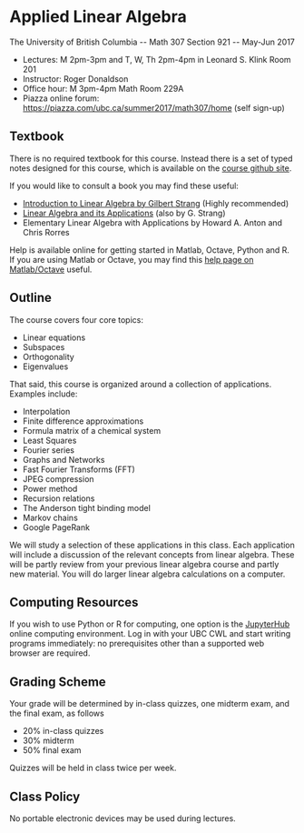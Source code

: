 # Applied Linear Algebra

The University of British Columbia -- Math 307 Section 921 -- May-Jun 2017

* Lectures:  M 2pm-3pm and T, W, Th 2pm-4pm in Leonard S. Klink Room 201
* Instructor: Roger Donaldson
* Office hour: M 3pm-4pm Math Room 229A
* Piazza online forum:  https://piazza.com/ubc.ca/summer2017/math307/home (self sign-up)

## Textbook

There is no required textbook for this course. Instead there is a set of typed notes designed for this course, which is available on the [course github site](https://github.com/midvalestudent/Math307).

If you would like to consult a book you may find these useful:

* [Introduction to Linear Algebra by Gilbert Strang](ftp://www.gameol.win:8821/Documents/Math/Introduction%20to%20Linear%20Algebra,%204th%20edition--Gilbert%20Strang%20%E6%B8%85%E6%99%B0%E6%89%AB%E6%8F%8F%E7%89%88.PDF) (Highly recommended)
* [Linear Algebra and its Applications](http://www.math.hcmus.edu.vn/~bxthang/Linear%20algebra%20and%20its%20applications.pdf) (also by G. Strang)
* Elementary Linear Algebra with Applications by Howard A. Anton and Chris Rorres

Help is available online for getting started in Matlab, Octave, Python and R.  If you are using Matlab or Octave, you may find this [help page on Matlab/Octave](http://www.yanivplan.com/matlaboctave-help) useful.

## Outline

The course covers four core topics:

* Linear equations
* Subspaces
* Orthogonality
* Eigenvalues

That said, this course is organized around a collection of applications.  Examples include:

* Interpolation
* Finite difference approximations
* Formula matrix of a chemical system
* Least Squares
* Fourier series
* Graphs and Networks
* Fast Fourier Transforms (FFT)
* JPEG compression
* Power method
* Recursion relations
* The Anderson tight binding model
* Markov chains
* Google PageRank

We will study a selection of these applications in this class. Each application will include a discussion of the relevant concepts from linear algebra. These will be partly review from your previous linear algebra course and partly new material. You will do larger linear algebra calculations on a computer.

## Computing Resources

If you wish to use Python or R for computing, one option is the [JupyterHub](https://ubc.syzygy.ca) online computing environment.  Log in with your UBC CWL and start writing programs immediately: no prerequisites other than a supported web browser are required.

## Grading Scheme

Your grade will be determined by in-class quizzes, one midterm exam, and the final exam, as follows

* 20% in-class quizzes
* 30% midterm
* 50% final exam

Quizzes will be held in class twice per week.

## Class Policy

No portable electronic devices may be used during lectures.
